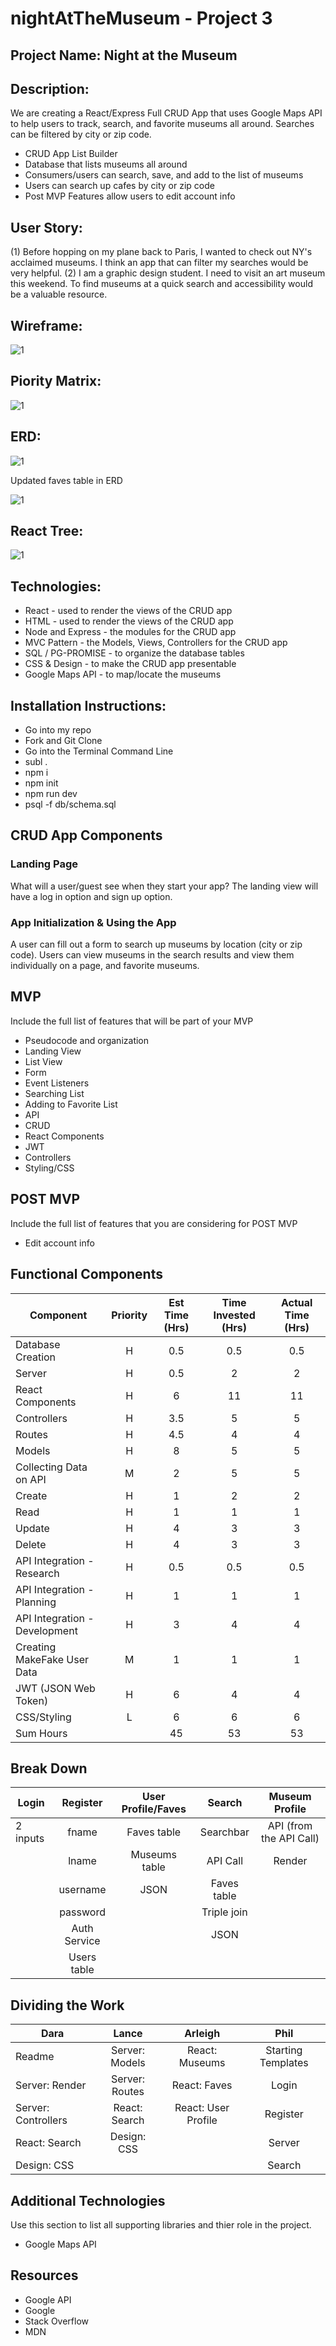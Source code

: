 # nightAtTheMuseum - Project 3 


## Project Name: Night at the Museum

## Description: 

We are creating a React/Express Full CRUD App that uses Google Maps API to help users to track, search, and favorite museums all around. Searches can be filtered by city or zip code.

- CRUD App List Builder
- Database that lists museums all around 
- Consumers/users can search, save, and add to the list of museums 
- Users can search up cafes by city or zip code 
- Post MVP Features allow users to edit account info 

## User Story: 
(1) Before hopping on my plane back to Paris, I wanted to check out NY's acclaimed museums. I think an app that can filter my searches would be very helpful. 
(2) I am a graphic design student. I need to visit an  art museum this weekend. To find museums at a quick search and accessibility would be a valuable resource. 

## Wireframe:

![1](https://git.generalassemb.ly/DAP/project-3/blob/master/IMG_0037.jpg)


## Piority Matrix:

![1](https://git.generalassemb.ly/DAP/project-3/blob/master/IMG_0038.jpg)

## ERD:

![1](https://git.generalassemb.ly/DAP/project-3/blob/master/IMG_0039.jpg)

Updated faves table in ERD 

![1](https://git.generalassemb.ly/DAP/project-3/blob/master/faves%20table.jpg)

## React Tree: 

![1](https://git.generalassemb.ly/raw/DAP/nightAtTheMuseum/9da6bb4c836a24cc27135870b680601fa3ccfad3/appjs.jpg?token=AAAmKg-ShHnjt66w9PrUMzSYe_uzjWVuks5a-0YAwA%3D%3D)


## Technologies: 
- React - used to render the views of the CRUD app
- HTML - used to render the views of the CRUD app
- Node and Express - the modules for the CRUD app 
- MVC Pattern - the Models, Views, Controllers for the CRUD app 
- SQL / PG-PROMISE - to organize the database tables 
- CSS & Design - to make the CRUD app presentable 
- Google Maps API - to map/locate the museums

## Installation Instructions: 
- Go into my repo
- Fork and Git Clone
- Go into the Terminal Command Line
- subl . 
- npm i 
- npm init 
- npm run dev
- psql -f db/schema.sql



## CRUD App Components

### Landing Page
What will a user/guest see when they start your app?
The landing view will have a log in option and sign up option. 

###  App Initialization & Using the App
A user can fill out a form to search up museums by location (city or zip code). Users can view museums in the search results and view them individually on a page, and favorite museums. 


## MVP 

Include the full list of features that will be part of your MVP 
- Pseudocode and organization
- Landing View
- List View
- Form 
- Event Listeners
- Searching List
- Adding to Favorite List
- API
- CRUD 
- React Components 
- JWT
- Controllers
- Styling/CSS



## POST MVP

Include the full list of features that you are considering for POST MVP
- Edit account info 


## Functional Components
|   Component   |   Priority    |   Est Time (Hrs)  |   Time Invested (Hrs) |   Actual Time (Hrs)   |
|   --- |   :---:   |   :---:   |   :---:   |   :---:   |
|   Database Creation   |   H   |   0.5   |   0.5   |   0.5 |
|   Server   |   H   |   0.5   |   2   |   2 |
|   React Components   |   H   |   6   |   11   |   11 |
|   Controllers   |   H   |   3.5   |   5   |   5 |
|   Routes   |   H   |   4.5   |   4   |   4 |
|   Models   |   H   |   8   |   5   |   5 |
|   Collecting Data on API   |   M   |   2   |   5    |   5    |
|   Create   |   H   |   1 |   2 |   2 |
|   Read   |   H   |   1   |   1    |    1   |
|   Update  |   H   |   4   |   3    |   3    |
|   Delete    |   H   |   4   |   3    |   3   |
|   API Integration - Research    |   H   |   0.5   |   0.5    |   0.5    |
|   API Integration - Planning    |   H   |   1 |   1    |   1    |
|   API Integration - Development |   H  |   3 |   4    |   4    |
|   Creating MakeFake User Data    |   M   |   1   |   1    |   1    |
|   JWT (JSON Web Token)   |   H   |   6   |   4   |   4 |
|   CSS/Styling   |   L   |   6   |   6   |   6 |
|   Sum Hours   |       |   45    |   53   |   53 |





## Break Down
|   Login   |   Register    |   User Profile/Faves  |   Search |   Museum Profile   |
|   --- |   :---:   |   :---:   |   :---:   |   :---:   |
|   2 inputs   |   fname   |   Faves table   |   Searchbar   |   API (from the API Call)  |
|       |   lname   |   Museums table |   API Call |   Render  |
|       |   username   |   JSON |   Faves table |     |
|       |   password   |    |   Triple join |     |
|       |   Auth Service   |       |   JSON   |     |
|       |   Users table   |      |       |     |



## Dividing the Work
|   Dara   |   Lance    |   Arleigh  |  Phil  |
|   --- |   :---:   |   :---:   |   :---:   | 
|   Readme   |   Server: Models   |   React: Museums   |   Starting Templates   |
|   Server: Render    |   Server: Routes   |   React: Faves |   Login  |
|   Server: Controllers    |    React: Search      |  React: User Profile    |  Register  | 
|   React: Search    |   Design: CSS     |      |  Server  | 
|   Design: CSS    |         |      |  Search  | 









## Additional Technologies
 Use this section to list all supporting libraries and thier role in the project. 
 - Google Maps API

## Resources

- Google API
- Google
- Stack Overflow 
- MDN 


